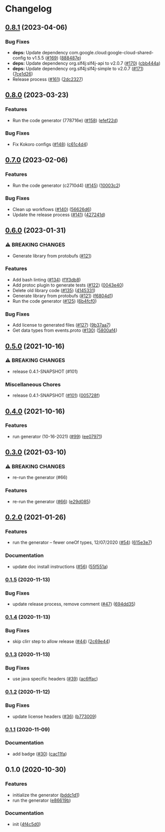 # Changelog

## [0.8.1](https://github.com/googleapis/google-cloudevents-java/compare/v0.8.0...v0.8.1) (2023-04-06)


### Bug Fixes

* **deps:** Update dependency com.google.cloud:google-cloud-shared-config to v1.5.5 ([#169](https://github.com/googleapis/google-cloudevents-java/issues/169)) ([888487e](https://github.com/googleapis/google-cloudevents-java/commit/888487e7521a5d739fd6c75ac94357a98cd3abbb))
* **deps:** Update dependency org.slf4j:slf4j-api to v2.0.7 ([#170](https://github.com/googleapis/google-cloudevents-java/issues/170)) ([cbb444a](https://github.com/googleapis/google-cloudevents-java/commit/cbb444a8cac85d74751e65cc12850438cdc07af6))
* **deps:** Update dependency org.slf4j:slf4j-simple to v2.0.7 ([#171](https://github.com/googleapis/google-cloudevents-java/issues/171)) ([7ce1d26](https://github.com/googleapis/google-cloudevents-java/commit/7ce1d266e1bd674da5c21364fac079bd328db47b))
* Release process ([#161](https://github.com/googleapis/google-cloudevents-java/issues/161)) ([2dc2327](https://github.com/googleapis/google-cloudevents-java/commit/2dc2327c069dd994625a8c7a7614af584dd9a741))

## [0.8.0](https://github.com/googleapis/google-cloudevents-java/compare/v0.7.0...v0.8.0) (2023-03-23)


### Features

* Run the code generator (778716e) ([#158](https://github.com/googleapis/google-cloudevents-java/issues/158)) ([efef22d](https://github.com/googleapis/google-cloudevents-java/commit/efef22decf29531b5f65c037766bd2492d30917d))


### Bug Fixes

* Fix Kokoro configs ([#148](https://github.com/googleapis/google-cloudevents-java/issues/148)) ([c61c4d4](https://github.com/googleapis/google-cloudevents-java/commit/c61c4d4c8ecafc359a428e2374473ff52a53d634))

## [0.7.0](https://github.com/googleapis/google-cloudevents-java/compare/v0.6.0...v0.7.0) (2023-02-06)


### Features

* Run the code generator (c2710d4) ([#145](https://github.com/googleapis/google-cloudevents-java/issues/145)) ([10003c2](https://github.com/googleapis/google-cloudevents-java/commit/10003c2add3204bef03247d65e4a1a0c65a09945))


### Bug Fixes

* Clean up workflows ([#140](https://github.com/googleapis/google-cloudevents-java/issues/140)) ([56626d6](https://github.com/googleapis/google-cloudevents-java/commit/56626d663d2d5b07bbc70f1136ff4a105551ffd3))
* Update the release process ([#141](https://github.com/googleapis/google-cloudevents-java/issues/141)) ([427241d](https://github.com/googleapis/google-cloudevents-java/commit/427241d8bc29089d2161afa837984d2c63d204a3))

## [0.6.0](https://github.com/googleapis/google-cloudevents-java/compare/v0.5.0...v0.6.0) (2023-01-31)


### ⚠ BREAKING CHANGES

* Generate library from protobufs ([#121](https://github.com/googleapis/google-cloudevents-java/issues/121))

### Features

* Add bash linting ([#134](https://github.com/googleapis/google-cloudevents-java/issues/134)) ([f1f3db8](https://github.com/googleapis/google-cloudevents-java/commit/f1f3db8de60fdecda63f9c6a86c194a980049fe8))
* Add protoc plugin to generate tests ([#122](https://github.com/googleapis/google-cloudevents-java/issues/122)) ([0043e40](https://github.com/googleapis/google-cloudevents-java/commit/0043e407f29dc02285c31a22538b790e680bdaf9))
* Delete old library code ([#135](https://github.com/googleapis/google-cloudevents-java/issues/135)) ([4145331](https://github.com/googleapis/google-cloudevents-java/commit/4145331c8d5378b1e794a86b8404b9ca0ff490f9))
* Generate library from protobufs ([#121](https://github.com/googleapis/google-cloudevents-java/issues/121)) ([f6804d1](https://github.com/googleapis/google-cloudevents-java/commit/f6804d1d9e676bb13d8ba9337cdb3eff540990d2))
* Run the code generator ([#125](https://github.com/googleapis/google-cloudevents-java/issues/125)) ([6b4fcf0](https://github.com/googleapis/google-cloudevents-java/commit/6b4fcf014c12b27dec8329037c6368d72f096b37))


### Bug Fixes

* Add license to generated files ([#127](https://github.com/googleapis/google-cloudevents-java/issues/127)) ([9b37aa7](https://github.com/googleapis/google-cloudevents-java/commit/9b37aa7046b2c254251e6be2b75d001db46ebbaf))
* Get data types from events.proto ([#130](https://github.com/googleapis/google-cloudevents-java/issues/130)) ([5800af4](https://github.com/googleapis/google-cloudevents-java/commit/5800af41745ecf9586136eac3a9bdec37d15f076))

## [0.5.0](https://www.github.com/googleapis/google-cloudevents-java/compare/v0.4.0...v0.5.0) (2021-10-16)


### ⚠ BREAKING CHANGES

* release 0.4.1-SNAPSHOT (#101)

### Miscellaneous Chores

* release 0.4.1-SNAPSHOT ([#101](https://www.github.com/googleapis/google-cloudevents-java/issues/101)) ([005728f](https://www.github.com/googleapis/google-cloudevents-java/commit/005728f16895956e11c391add14ab30719a72a6e))

## [0.4.0](https://www.github.com/googleapis/google-cloudevents-java/compare/v0.3.0...v0.4.0) (2021-10-16)


### Features

* run generator (10-16-2021) ([#99](https://www.github.com/googleapis/google-cloudevents-java/issues/99)) ([ee07971](https://www.github.com/googleapis/google-cloudevents-java/commit/ee07971b4a91d52e6fc829b3fd457eb3d5d42d7a))

## [0.3.0](https://www.github.com/googleapis/google-cloudevents-java/compare/v0.2.0...v0.3.0) (2021-03-10)


### ⚠ BREAKING CHANGES

* re-run the generator (#66)

### Features

* re-run the generator ([#66](https://www.github.com/googleapis/google-cloudevents-java/issues/66)) ([e29d085](https://www.github.com/googleapis/google-cloudevents-java/commit/e29d085f460e8d5196ad4a036f4fe94d6fa1b2d0))

## [0.2.0](https://www.github.com/googleapis/google-cloudevents-java/compare/v0.1.5...v0.2.0) (2021-01-26)


### Features

* run the generator – fewer oneOf types, 12/07/2020 ([#54](https://www.github.com/googleapis/google-cloudevents-java/issues/54)) ([615e3e7](https://www.github.com/googleapis/google-cloudevents-java/commit/615e3e72f07a2918bd68f244e537948e3aa8ec33))


### Documentation

* update doc install instructions ([#56](https://www.github.com/googleapis/google-cloudevents-java/issues/56)) ([55f551a](https://www.github.com/googleapis/google-cloudevents-java/commit/55f551a06bae742cf33c3e0346de6b7239d33b31))

### [0.1.5](https://www.github.com/googleapis/google-cloudevents-java/compare/v0.1.4...v0.1.5) (2020-11-13)


### Bug Fixes

* update release process, remove comment ([#47](https://www.github.com/googleapis/google-cloudevents-java/issues/47)) ([694dd35](https://www.github.com/googleapis/google-cloudevents-java/commit/694dd356e7b04885823618e7273da80bc5d2be09))

### [0.1.4](https://www.github.com/googleapis/google-cloudevents-java/compare/v0.1.3...v0.1.4) (2020-11-13)


### Bug Fixes

* skip clirr step to allow release ([#44](https://www.github.com/googleapis/google-cloudevents-java/issues/44)) ([2c69e44](https://www.github.com/googleapis/google-cloudevents-java/commit/2c69e44ce86f77b700d4c417c9a76b4c96f098b8))

### [0.1.3](https://www.github.com/googleapis/google-cloudevents-java/compare/v0.1.2...v0.1.3) (2020-11-13)


### Bug Fixes

* use java specific headers ([#39](https://www.github.com/googleapis/google-cloudevents-java/issues/39)) ([ac6ffac](https://www.github.com/googleapis/google-cloudevents-java/commit/ac6ffaca273ac36826231931db56c7848e617283))

### [0.1.2](https://www.github.com/googleapis/google-cloudevents-java/compare/v0.1.1...v0.1.2) (2020-11-12)


### Bug Fixes

* update license headers ([#36](https://www.github.com/googleapis/google-cloudevents-java/issues/36)) ([b773009](https://www.github.com/googleapis/google-cloudevents-java/commit/b773009b1a087c3ecea8d9279dc53edb300b9f5e))

### [0.1.1](https://www.github.com/googleapis/google-cloudevents-java/compare/v0.1.0...v0.1.1) (2020-11-09)


### Documentation

* add badge ([#30](https://www.github.com/googleapis/google-cloudevents-java/issues/30)) ([cac11fa](https://www.github.com/googleapis/google-cloudevents-java/commit/cac11fab73a5baf8f5eec211e17fce169c76a25b))

## 0.1.0 (2020-10-30)


### Features

* initialize the generator ([bddc1d1](https://www.github.com/googleapis/google-cloudevents-java/commit/bddc1d1eecbd04e3260304796e58ffeb6c163e47))
* run the generator ([e86619b](https://www.github.com/googleapis/google-cloudevents-java/commit/e86619b6e62c56474510299674f52e49cf38858c))


### Documentation

* init ([4f4c5d0](https://www.github.com/googleapis/google-cloudevents-java/commit/4f4c5d0b8cfff6b719c6dcd6babe984a4ad20ced))
